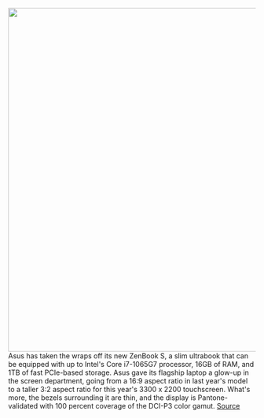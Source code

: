 <img src='https://cdn.vox-cdn.com/thumbor/mq6LJuXKVaKYhb4_W7gsbQ5zjfU=/0x0:2040x1360/1200x800/filters:focal(857x517:1183x843)/cdn.vox-cdn.com/uploads/chorus_image/image/67319973/zenbooks.0.jpg' width='700px' /><br/>
Asus has taken the wraps off its new ZenBook S, a slim ultrabook that can be equipped with up to Intel's Core i7-1065G7 processor, 16GB of RAM, and 1TB of fast PCIe-based storage.  Asus gave its flagship laptop a glow-up in the screen department, going from a 16:9 aspect ratio in last year's model to a taller 3:2 aspect ratio for this year's 3300 x 2200 touchscreen. What's more, the bezels surrounding it are thin, and the display is Pantone-validated with 100 percent coverage of the DCI-P3 color gamut.
<a href='https://www.theverge.com/2020/8/31/21408478/asus-zenbook-s-flip-13-10th-gen-specs-features-battery-display'> Source <a/>